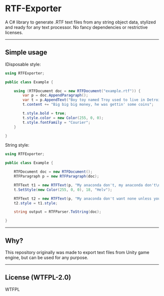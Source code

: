 # RTF-Exporter


A C# library to generate .RTF text files from any string object data, stylized and ready for any text processor. No fancy dependencies or restrictive licenses.


---


## Simple usage


IDisposable style:


```C#
using RTFExporter;

public class Example {

    using (RTFDocument doc = new RTFDocument("example.rtf")) {
        var p = doc.AppendParagraph();
        var t = p.AppendText("Boy toy named Troy used to live in Detroit\n");
        t.content += "Big big big money, he was gettin' some coins";

        t.style.bold = true;
        t.style.color = new Color(255, 0, 0);
        t.style.fontFamily = "Courier";
    }

}
```


String style:


```C#
using RTFExporter;

public class Example {

    RTFDocument doc = new RTFDocument();
    RTFParagraph p = new RTFParagraph(doc);

    RTFText t1 = new RTFText(p, "My anaconda don't, my anaconda don't\n");
    t.SetStyle(new Color(255, 0, 0), 18, "Helv");

    RTFText t2 = new RTFText(p, "My anaconda don't want none unless you got buns, hun");
    t2.style = t1.style;

    string output = RTFParser.ToString(doc);

}
```


---


## Why?  


This repository originally was made to export text files from Unity game engine, but can be used for any purpose.


---


## License  (WTFPL-2.0)


<a href="http://www.wtfpl.net/"><img src="http://www.wtfpl.net/wp-content/uploads/2012/12/wtfpl-badge-4.png" width="80" height="15" alt="WTFPL" /></a>
